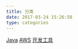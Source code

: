 ```yaml
---
title: 分类
date: 2017-03-24 15:26:58
type: categories
---
```

[Java](Java/)
[AWS](AWS/)
[开发工具](DeveloperTools/)